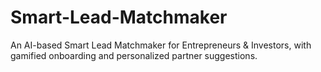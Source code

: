 # Smart-Lead-Matchmaker
An AI-based Smart Lead Matchmaker for Entrepreneurs &amp; Investors, with gamified onboarding and personalized partner suggestions.
